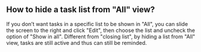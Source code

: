 ## How to hide a task list from "All" view?
If you don’t want tasks in a specific list to be shown in "All", you can slide the screen to the right and click "Edit", then choose the list and uncheck the option of "Show in all". Different from "closing list", by hiding a list from "All" view, tasks are still active and thus can still be reminded.
